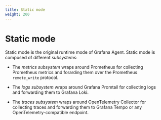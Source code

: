 ```yaml
---
title: Static mode
weight: 200
---
```


# Static mode

Static mode is the original runtime mode of Grafana Agent. Static mode is
composed of different _subsystems_:

* The _metrics subsystem_ wraps around Prometheus for collecting Prometheus
  metrics and forarding them over the Prometheus `remote_write` protocol.

* The _logs subsystem_ wraps around Grafana Promtail for collecting logs and
  forwarding them to Grafana Loki.

* The _traces subsystem_ wraps around OpenTelemetry Collector for collecting
  traces and forwarding them to Grafana Tempo or any OpenTelemetry-compatible
  endpoint.
